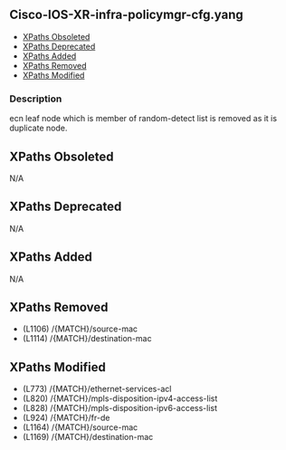 ## Cisco-IOS-XR-infra-policymgr-cfg.yang

- [XPaths Obsoleted](#xpaths-obsoleted)
- [XPaths Deprecated](#xpaths-deprecated)
- [XPaths Added](#xpaths-added)
- [XPaths Removed](#xpaths-removed)
- [XPaths Modified](#xpaths-modified)

### Description

ecn leaf node which is member of random-detect list is removed as it is duplicate node.

## XPaths Obsoleted

N/A

## XPaths Deprecated

N/A

## XPaths Added

N/A

## XPaths Removed

- (L1106)	/{MATCH}/source-mac
- (L1114)	/{MATCH}/destination-mac

## XPaths Modified

- (L773)	/{MATCH}/ethernet-services-acl
- (L820)	/{MATCH}/mpls-disposition-ipv4-access-list
- (L828)	/{MATCH}/mpls-disposition-ipv6-access-list
- (L924)	/{MATCH}/fr-de
- (L1164)	/{MATCH}/source-mac
- (L1169)	/{MATCH}/destination-mac


